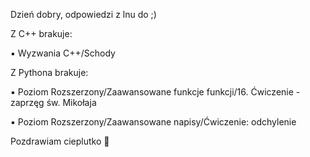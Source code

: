 Dzień dobry,
odpowiedzi z lnu do ;)

Z C++ brakuje:

▪ Wyzwania C++/Schody


Z Pythona brakuje:

▪ Poziom Rozszerzony/Zaawansowane funkcje funkcji/16. Ćwiczenie - zaprzęg św. Mikołaja

▪ Poziom Rozszerzony/Zaawansowane napisy/Ćwiczenie: odchylenie


Pozdrawiam cieplutko 🤗
